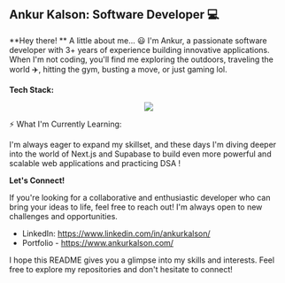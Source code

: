 ## Ankur Kalson: Software Developer ‍💻 

**Hey there! ** 
A little about me... 😃
I'm Ankur, a passionate software developer with 3+ years of experience building innovative applications. When I'm not coding, you'll find me exploring the outdoors, traveling the world ✈️, hitting the gym, busting a move, or just gaming lol.

**Tech Stack:**

<p align="center">
  <a href="https://skillicons.dev">
    <img src="https://skillicons.dev/icons?i=git,java,js,html,css,react,nextjs,firebase,tailwind,netlify" />
  </a>
</p>

 ⚡️ What I'm Currently Learning:

I'm always eager to expand my skillset, and these days I'm diving deeper into the world of Next.js and Supabase to build even more powerful and scalable web applications and practicing DSA ! 

**Let's Connect!**

If you're looking for a collaborative and enthusiastic developer who can bring your ideas to life, feel free to reach out! I'm always open to new challenges and opportunities.

*  LinkedIn: https://www.linkedin.com/in/ankurkalson/
*  Portfolio - https://www.ankurkalson.com/

I hope this README gives you a glimpse into my skills and interests. Feel free to explore my repositories and don't hesitate to connect! 
